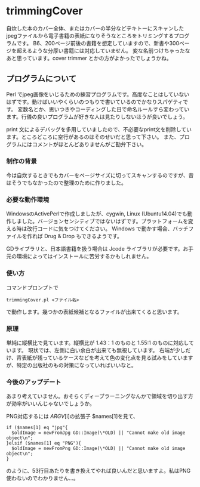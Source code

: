 # trimmingCover
自炊した本のカバー全体、またはカバーの半分などテキトーにスキャンしたjpegファイルから電子書籍の表紙になりそうなところをトリミングするプログラムです。
  B6、200ページ前後の書籍を想定していますので、新書や300ページを超えるような分厚い書籍には対応していません。
  変な名前つけちゃったなあと思っています。cover trimmer とかの方がよかったでしょうかね。
## プログラムについて
Perl でjpeg画像をいじるための練習プログラムです。高度なことはしていないはずです。動けばいいやくらいのつもりで書いているのでかなりスパゲティです。
  変数名とか、思いつきやコーディングした日で命名ルールすら変わっています。行儀の良いプログラムが好きな人は見たりしないほうが良いでしょう。


print 文によるデバッグを多用していましたので、不必要なprint文を削除しています。ところどころに空行があるのはそのせいだと思って下さい。
  また、プログラムにはコメントがほとんどありませんがご勘弁下さい。
### 制作の背景
今は自炊するときでもカバーをページサイズに切ってスキャンするのですが、昔はそうでもなかったので整理のために作りました。
### 必要な動作環境
WindowsのActivePerlで作成しましたが、cygwin, Linux (Ubuntu14.04)でも動作しました。バージョンセンシティブではないはずです。プラットフォームを変える時は改行コードに気をつけてください。
  Windows で動かす場合、バッチファイルを作れば Drug & Drop もできるようです。

GDライブラリと、日本語書籍を扱う場合は Jcode ライブラリが必要です。お手元の環境によってはインストールに苦労するかもしれません。
### 使い方
コマンドプロンプトで

`trimmingCover.pl <ファイル名>` 


で動作します。幾つかの表紙候補となるファイルが出来てくると思います。
### 原理
単純に縦横比で見ています。縦横比が 1.43：1 のものと 1.55:1 のものに対応しています。
  現状では、左側に白い余白が出来ても無視しています。
  右端が少しだけ、背表紙が残っているケースなどを考えて色の変化点を見る試みをしていますが、特定の出版社のもの対策になっていればいいなと。
### 今後のアップデート
あまり考えていません。おそらくディープラーニングなんかで領域を切り出す方が効率がいいんじゃないでしょうか。

  PNG対応するには $ARGV[$i]の拡張子 $names[1]を見て、

    if ($names[1] eq "jpg"{
      $oldImage = newFromJpg GD::Image(\*OLD) || "Cannot make old image object\n";
    }elsif ($names[1] eq "PNG"){
      $oldImage = newFromPng GD::Image(\*OLD) || "Cannot make old image object\n"; 
    }

のように、53行目あたりを書き換えてやれば良いんだと思いますよ。私はPNG使わないのでわかりません…。
